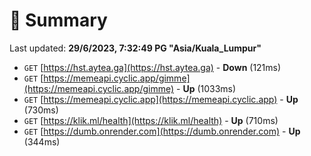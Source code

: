 # 📖 Summary
Last updated: **29/6/2023, 7:32:49 PG "Asia/Kuala_Lumpur"**

- `GET` [https://hst.aytea.ga](https://hst.aytea.ga) - **Down** (121ms)
- `GET` [https://memeapi.cyclic.app/gimme](https://memeapi.cyclic.app/gimme) - **Up** (1033ms)
- `GET` [https://memeapi.cyclic.app](https://memeapi.cyclic.app) - **Up** (730ms)
- `GET` [https://klik.ml/health](https://klik.ml/health) - **Up** (710ms)
- `GET` [https://dumb.onrender.com](https://dumb.onrender.com) - **Up** (344ms)
